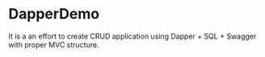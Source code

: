 # DapperDemo
It is a an effort to create CRUD application using Dapper + SQL + Swagger with proper MVC structure.
